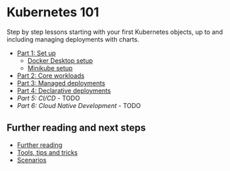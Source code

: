 # Kubernetes 101

Step by step lessons starting with your first Kubernetes objects, up to and including managing deployments with charts.

- [Part 1: Set up](part-1-set-up.md)
  - [Docker Desktop setup](docker-desktop-setup.md)
  - [Minikube setup](minikube-setup.md)
- [Part 2: Core workloads](part-2-core-workloads.md)
- [Part 3: Managed deployments](part-3-managed-deployments.md)
- [Part 4: Declarative deployments](part-4-declarative-deployments.md)
- _Part 5: CI/CD_ - TODO
- _Part 6: Cloud Native Development_ - TODO

## Further reading and next steps

- [Further reading](further-reading-next-steps.md)
- [Tools, tips and tricks](tools-tips-tricks.md)
- [Scenarios](scenarios.md)
